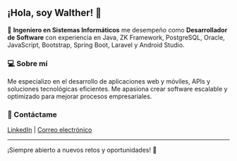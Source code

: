 ## ¡Hola, soy Walther! 👋  

🚀 **Ingeniero en Sistemas Informáticos** me desempeño como **Desarrollador de Software** con experiencia en Java, ZK Framework, PostgreSQL, Oracle, JavaScript, Bootstrap, Spring Boot, Laravel y Android Studio.  

### 💻 Sobre mí  
Me especializo en el desarrollo de aplicaciones web y móviles, APIs y soluciones tecnológicas eficientes. Me apasiona crear software escalable y optimizado para mejorar procesos empresariales.

### 🔗 Contáctame  
[LinkedIn](https://www.linkedin.com/in/pablo-macas-74919893/) | [Correo electrónico](pablo_123_macas@hotmail.com)  

---

¡Siempre abierto a nuevos retos y oportunidades! 🚀  
